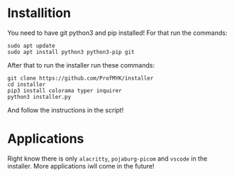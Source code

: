 # Installition
You need to have git python3 and pip installed! For that run the commands:
```shell
sudo apt update
sudo apt install python3 python3-pip git
```

After that to run the installer run these commands:
```shell
git clone https://github.com/ProfMYK/installer
cd installer
pip3 install colorama typer inquirer
python3 installer.py
```

And follow the instructions in the script!

# Applications
Right know there is only `alacritty`, `pojaburg-picom` and `vscode` in the installer. More applications iwll come in the future!
